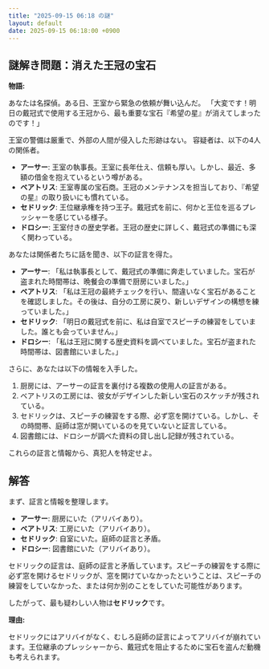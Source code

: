```yaml
---
title: "2025-09-15 06:18 の謎"
layout: default
date: 2025-09-15 06:18:00 +0900
---
```

## 謎解き問題：消えた王冠の宝石

**物語:**

あなたは名探偵。ある日、王室から緊急の依頼が舞い込んだ。
「大変です！明日の戴冠式で使用する王冠から、最も重要な宝石『希望の星』が消えてしまったのです！」

王室の警備は厳重で、外部の人間が侵入した形跡はない。
容疑者は、以下の4人の関係者。

*   **アーサー**: 王室の執事長。王室に長年仕え、信頼も厚い。しかし、最近、多額の借金を抱えているという噂がある。
*   **ベアトリス**: 王室専属の宝石商。王冠のメンテナンスを担当しており、『希望の星』の取り扱いにも慣れている。
*   **セドリック**: 王位継承権を持つ王子。戴冠式を前に、何かと王位を巡るプレッシャーを感じている様子。
*   **ドロシー**: 王室付きの歴史学者。王冠の歴史に詳しく、戴冠式の準備にも深く関わっている。

あなたは関係者たちに話を聞き、以下の証言を得た。

*   **アーサー**: 「私は執事長として、戴冠式の準備に奔走していました。宝石が盗まれた時間帯は、晩餐会の準備で厨房にいました。」
*   **ベアトリス**: 「私は王冠の最終チェックを行い、間違いなく宝石があることを確認しました。その後は、自分の工房に戻り、新しいデザインの構想を練っていました。」
*   **セドリック**: 「明日の戴冠式を前に、私は自室でスピーチの練習をしていました。誰とも会っていません。」
*   **ドロシー**: 「私は王冠に関する歴史資料を調べていました。宝石が盗まれた時間帯は、図書館にいました。」

さらに、あなたは以下の情報を入手した。

1.  厨房には、アーサーの証言を裏付ける複数の使用人の証言がある。
2.  ベアトリスの工房には、彼女がデザインした新しい宝石のスケッチが残されている。
3.  セドリックは、スピーチの練習をする際、必ず窓を開けている。しかし、その時間帯、庭師は窓が開いているのを見ていないと証言している。
4.  図書館には、ドロシーが調べた資料の貸し出し記録が残されている。

これらの証言と情報から、真犯人を特定せよ。

## 解答

まず、証言と情報を整理します。

*   **アーサー**: 厨房にいた（アリバイあり）。
*   **ベアトリス**: 工房にいた（アリバイあり）。
*   **セドリック**: 自室にいた。庭師の証言と矛盾。
*   **ドロシー**: 図書館にいた（アリバイあり）。

セドリックの証言は、庭師の証言と矛盾しています。スピーチの練習をする際に必ず窓を開けるセドリックが、窓を開けていなかったということは、スピーチの練習をしていなかった、または何か別のことをしていた可能性があります。

したがって、最も疑わしい人物は**セドリック**です。

**理由:**

セドリックにはアリバイがなく、むしろ庭師の証言によってアリバイが崩れています。王位継承のプレッシャーから、戴冠式を阻止するために宝石を盗んだ動機も考えられます。

